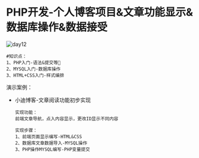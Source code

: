 # PHP开发-个人博客项目&文章功能显示&数据库操作&数据接受

![day12](/Users/yangluchao/Documents/GitHub/security/image/day12.png)

```
#知识点：
1、PHP入门-语法&提交等
2、MYSQL入门-数据库操作
3、HTML+CSS入门-样式编排
```

演示案例：

-   小迪博客-文章阅读功能初步实现

    ```
    实现功能：
    前端文章导航，点入内容显示，更改ID显示不同内容
    
    实现步骤：
    1、前端页面显示编写-HTML&CSS
    2、数据库文章数据导入-MYSQL操作
    3、PHP操作MYSQL编写-PHP变量提交
    
    ```

    
